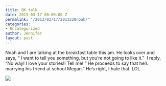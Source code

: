 ```yaml
---
title: BK talk
date: 2013-03-17 00:00:00 Z
permalink: "/2013/03/17/2013228noah/"
categories:
- Uncategorized
author: Jennifer
layout: post
---
```


Noah and I are talking at the breakfast table this am. He looks over and says, &#8221; I want to tell you something, but you&#8217;re not going to like it.&#8221; &nbsp;I reply, &#8220;No way! I love your stories!! Tell me! &#8221; He proceeds to say that he&#8217;s marrying his friend at school Megan.&#8221; He&#8217;s right, I hate that. LOL

<div class="image-gallery-wrapper">
  <p>
    <img src="/teamelam/assets/images/BK-talk/IMG_1476.jpg" />
  </p>
</div>
